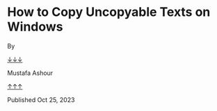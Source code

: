 

# How to Copy Uncopyable Texts on Windows

By

[↓↓↓](https://www.howtogeek.com/author/mustafa-ashour/)  
  
Mustafa Ashour  
  
[↑↑↑](https://www.howtogeek.com/author/mustafa-ashour/)

Published Oct 25, 2023
